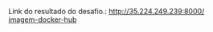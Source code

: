 Link do resultado do desafio.: http://35.224.249.239:8000/
<br>
<a href="https://hub.docker.com/repository/docker/gilsondockerid/desafio-k8s-go">imagem-docker-hub </a>

